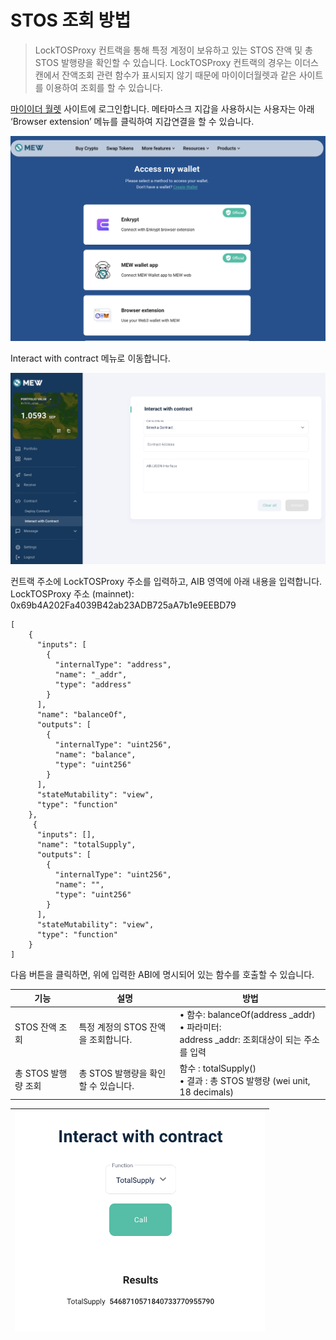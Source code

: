 # STOS 조회 방법

> LockTOSProxy 컨트랙을 통해 특정 계정이 보유하고 있는 STOS 잔액 및 총 STOS 발행량을 확인할 수 있습니다.  LockTOSProxy 컨트랙의 경우는 이더스캔에서 잔액조회 관련 함수가 표시되지 않기 때문에 마이이더월렛과 같은 사이트를 이용하여 조회를 할 수 있습니다.

[마이이더 월렛](https://www.myetherwallet.com/wallet/dashboard) 사이트에 로그인합니다.   메타마스크 지갑을 사용하시는 사용자는 아래 ‘Browser extension’ 메뉴를 클릭하여 지갑연결을 할 수 있습니다.

![마이이더 월렛](https://github.com/tokamak-network/TONStarter/blob/develop/img/query_stos_0.png)

Interact with contract 메뉴로 이동합니다.

![Interact with contract](https://github.com/tokamak-network/TONStarter/blob/develop/img/query_stos_1.png)


컨트랙 주소에 LockTOSProxy 주소를 입력하고, AIB 영역에 아래 내용을 입력합니다.
LockTOSProxy 주소 (mainnet): 0x69b4A202Fa4039B42ab23ADB725aA7b1e9EEBD79

```
[
	{
	  "inputs": [
	    {
	      "internalType": "address",
	      "name": "_addr",
	      "type": "address"
	    }
	  ],
	  "name": "balanceOf",
	  "outputs": [
	    {
	      "internalType": "uint256",
	      "name": "balance",
	      "type": "uint256"
	    }
	  ],
	  "stateMutability": "view",
	  "type": "function"
	},
	 {
	  "inputs": [],
	  "name": "totalSupply",
	  "outputs": [
	    {
	      "internalType": "uint256",
	      "name": "",
	      "type": "uint256"
	    }
	  ],
	  "stateMutability": "view",
	  "type": "function"
	}
]
```
다음 버튼을 클릭하면,  위에 입력한 ABI에 명시되어 있는 함수를 호출할 수 있습니다.


| 기능 | 설명 | 방법 |
| -------- | -------- | -------- |
| STOS 잔액 조회     | 특정 계정의 STOS 잔액을 조회합니다. | • 함수:  balanceOf(address _addr) <br>• 파라미터: <br> address _addr: 조회대상이 되는 주소를 입력  |
| 총 STOS 발행량 조회     | 총 STOS 발행량을 확인할 수 있습니다.     | 함수 : totalSupply()  <br>• 결과 : 총 STOS 발행량 (wei unit, 18 decimals)|


|<img src="https://github.com/tokamak-network/TONStarter/blob/develop/img/query_stos_2.png" width="400" alt="totalSupply() 함수 실행">|
|:--:|